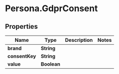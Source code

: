 # Persona.GdprConsent

## Properties

Name | Type | Description | Notes
------------ | ------------- | ------------- | -------------
**brand** | **String** |  | 
**consentKey** | **String** |  | 
**value** | **Boolean** |  | 


